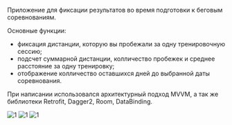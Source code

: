 Приложение для фиксации результатов во время подготовки к беговым соревнованиям.

Основные функции:
 - фиксация дистанции, которую вы пробежали за одну тренировочную сессию;
 - подсчет суммарной дистанции, колличество пробежек и среднее расстояние за одну тренировку;
 - отображение колличество оставшихся дней до выбранной даты соревнования.
 
 При написании использовался архитектурный подход MVVM, а так же библиотеки Retrofit, Dagger2, Room, DataBinding.
 
 ![1](https://github.com/blablabla135/Screenshots/blob/master/MyRunApp%20(1).png) ![1](https://github.com/blablabla135/Screenshots/blob/master/MyRunApp%20(2).png) ![1](https://github.com/blablabla135/Screenshots/blob/master/MyRunApp%20(3).png)
 
 
